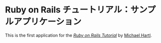 # Ruby on Rails チュートリアル：サンプルアプリケーション

This is the first application for the
[*Ruby on Rails Tutorial*](http://railstutorial.jp)
by [Michael Hartl](http://michaelhartl.com/).
